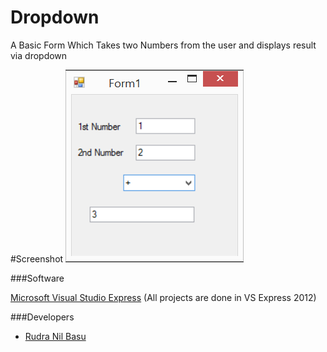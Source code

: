 # Dropdown
A Basic Form Which Takes two Numbers from the user and displays result via dropdown

#Screenshot
![alt tag](https://github.com/RudraNilBasu/Visual-Basic-Lab/blob/master/6.%20Dropdown%20Addition/Screenshot/screen_2.png)


###Software

[Microsoft Visual Studio Express](https://www.microsoft.com/en-in/download/details.aspx?id=34673) (All projects are done in VS Express 2012)

###Developers
* [Rudra Nil Basu](https://github.com/RudraNilBasu/)

